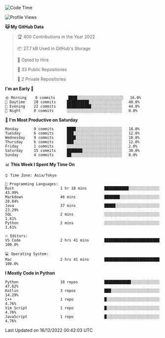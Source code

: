 <!--START_SECTION:waka-->
![Code Time](http://img.shields.io/badge/Code%20Time-517%20hrs%2051%20mins-blue)

![Profile Views](http://img.shields.io/badge/Profile%20Views-0-blue)

**🐱 My GitHub Data** 

> 🏆 400 Contributions in the Year 2022
 > 
> 📦 27.7 kB Used in GitHub's Storage 
 > 
> 💼 Opted to Hire
 > 
> 📜 33 Public Repositories 
 > 
> 🔑 2 Private Repositories  
 > 
**I'm an Early 🐤** 

```text
🌞 Morning    8 commits      ████░░░░░░░░░░░░░░░░░░░░░   16.0% 
🌆 Daytime    20 commits     ██████████░░░░░░░░░░░░░░░   40.0% 
🌃 Evening    22 commits     ███████████░░░░░░░░░░░░░░   44.0% 
🌙 Night      0 commits      ░░░░░░░░░░░░░░░░░░░░░░░░░   0.0%

```
📅 **I'm Most Productive on Saturday** 

```text
Monday       9 commits      ████░░░░░░░░░░░░░░░░░░░░░   18.0% 
Tuesday      6 commits      ███░░░░░░░░░░░░░░░░░░░░░░   12.0% 
Wednesday    9 commits      ████░░░░░░░░░░░░░░░░░░░░░   18.0% 
Thursday     6 commits      ███░░░░░░░░░░░░░░░░░░░░░░   12.0% 
Friday       1 commits      ░░░░░░░░░░░░░░░░░░░░░░░░░   2.0% 
Saturday     15 commits     ███████░░░░░░░░░░░░░░░░░░   30.0% 
Sunday       4 commits      ██░░░░░░░░░░░░░░░░░░░░░░░   8.0%

```


📊 **This Week I Spent My Time On** 

```text
⌚︎ Time Zone: Asia/Tokyo

💬 Programming Languages: 
Rust                     1 hr 10 mins        ███████████░░░░░░░░░░░░░░   43.99% 
Markdown                 46 mins             ███████░░░░░░░░░░░░░░░░░░   28.84% 
Java                     37 mins             █████░░░░░░░░░░░░░░░░░░░░   23.29% 
SQL                      2 mins              ░░░░░░░░░░░░░░░░░░░░░░░░░   1.61% 
Python                   2 mins              ░░░░░░░░░░░░░░░░░░░░░░░░░   1.61%

🔥 Editors: 
VS Code                  2 hrs 41 mins       █████████████████████████   100.0%

💻 Operating System: 
Mac                      2 hrs 41 mins       █████████████████████████   100.0%

```

**I Mostly Code in Python** 

```text
Python                   10 repos            ████████████░░░░░░░░░░░░░   47.62% 
Kotlin                   3 repos             ███░░░░░░░░░░░░░░░░░░░░░░   14.29% 
C++                      1 repo              █░░░░░░░░░░░░░░░░░░░░░░░░   4.76% 
Vim Script               1 repo              █░░░░░░░░░░░░░░░░░░░░░░░░   4.76% 
JavaScript               1 repo              █░░░░░░░░░░░░░░░░░░░░░░░░   4.76%

```



 Last Updated on 16/12/2022 00:42:03 UTC
<!--END_SECTION:waka-->
